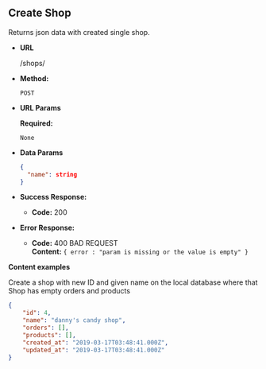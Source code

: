 **Create Shop**
----
  Returns json data with created single shop.

* **URL**

  /shops/

* **Method:**

  `POST`
  
*  **URL Params**

   **Required:**
 
   `None`

* **Data Params**

  ```json
  {
    "name": string
  }
  ```

* **Success Response:**

  * **Code:** 200 <br />
 
* **Error Response:**

  * **Code:** 400 BAD REQUEST <br />
    **Content:** `{ error : "param is missing or the value is empty" }`


**Content examples**

Create a shop with new ID and given name on the local database where that Shop has empty orders and products

```json
{
    "id": 4,
    "name": "danny's candy shop",
    "orders": [],
    "products": [],
    "created_at": "2019-03-17T03:48:41.000Z",
    "updated_at": "2019-03-17T03:48:41.000Z"
}
```
 
